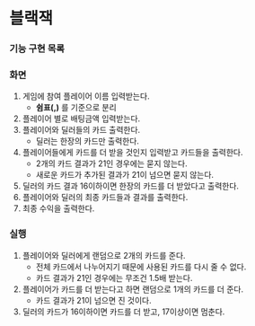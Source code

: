 # 블랙잭
### 기능 구현 목록
### 화면
1. 게임에 참여 플레이어 이름 입력받는다.
	- **쉼표(,)** 를 기준으로 분리
2. 플레이어 별로 배팅금액 입력받는다.
3. 플레이어와 딜러들의 카드 출력한다.
	- 딜러는 한장의 카드만 출력한다.
4. 플레이어들에게 카드를 더 받을 것인지 입력받고 카드들을 출력한다.
	- 2개의 카드 결과가 21인 경우에는 묻지 않는다.
	- 새로운 카드가 추가된 결과가 21이 넘으면 묻지 않는다.
5. 딜러의 카드 결과 16이하이면 한장의 카드를 더 받았다고 출력한다.
6. 플레이어와 딜러의 최종 카드들과 결과를 출력한다.
7. 최종 수익을 출력한다.

### 실행
1. 플레이어와 딜러에게 랜덤으로 2개의 카드를 준다.
	- 전체 카드에서 나누어지기 때문에 사용된 카드를 다시 줄 수 없다.
	- 카드 결과가 21인 경우에는 무조건 1.5배 받는다.
2. 플레이어가 카드를 더 받는다고 하면 랜덤으로 1개의 카드를 더 준다.
	- 카드 결과가 21이 넘으면 진 것이다.
3. 딜러의 카드가 16이하이면 카드를 더 받고, 17이상이면 멈춘다.